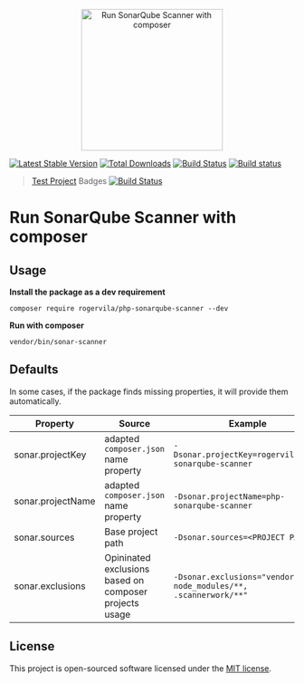<p align="center"><img width="250" src="https://i.imgur.com/xcIhGwP.png" alt="Run SonarQube Scanner with composer" /></p>

[![Latest Stable Version](https://poser.pugx.org/rogervila/php-sonarqube-scanner/v/stable)](https://packagist.org/packages/rogervila/php-sonarqube-scanner)
[![Total Downloads](https://poser.pugx.org/rogervila/php-sonarqube-scanner/downloads)](https://packagist.org/packages/rogervila/php-sonarqube-scanner)
[![Build Status](https://travis-ci.org/rogervila/php-sonarqube-scanner.svg?branch=master)](https://travis-ci.org/rogervila/php-sonarqube-scanner)
[![Build status](https://ci.appveyor.com/api/projects/status/weidwo98jcdrtkxm?svg=true)](https://ci.appveyor.com/project/roger-vila/php-sonarqube-scanner)

> [Test Project](https://github.com/rogervila/php-sonarqube-scanner-test) Badges [![Build Status](https://travis-ci.org/rogervila/php-sonarqube-scanner-test.svg?branch=master)](https://travis-ci.org/rogervila/php-sonarqube-scanner-test)


# Run SonarQube Scanner with composer

## Usage

**Install the package as a dev requirement**

```
composer require rogervila/php-sonarqube-scanner --dev
```

**Run with composer**

```
vendor/bin/sonar-scanner
```

## Defaults

In some cases, if the package finds missing properties, it will provide them automatically.

| Property  | Source | Example
|----|---|---|
| sonar.projectKey  | adapted `composer.json` name property | `-Dsonar.projectKey=rogervila_php-sonarqube-scanner`
| sonar.projectName | adapted `composer.json` name property | `-Dsonar.projectName=php-sonarqube-scanner`
| sonar.sources | Base project path | `-Dsonar.sources=<PROJECT PATH>`
| sonar.exclusions | Opininated exclusions based on composer projects usage | `-Dsonar.exclusions="vendor/**, node_modules/**, .scannerwork/**"`

## License

This project is open-sourced software licensed under the [MIT license](https://opensource.org/licenses/MIT).
